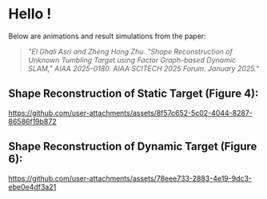 # Hello !

Below are animations and result simulations from the paper:

>*"El Ghali Asri and Zheng Hong Zhu. "Shape Reconstruction of Unknown Tumbling Target using Factor Graph-based Dynamic SLAM," AIAA 2025-0180. AIAA SCITECH 2025 Forum. January 2025."*

## **Shape Reconstruction of Static Target (Figure 4):**

https://github.com/user-attachments/assets/8f57c652-5c02-4044-8287-86586f19b872

## **Shape Reconstruction of Dynamic Target (Figure 6):**

https://github.com/user-attachments/assets/78eee733-2883-4e19-9dc3-ebe0e4df3a21

